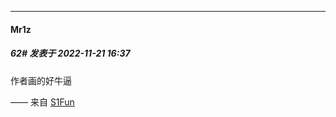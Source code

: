 

*****

####  Mr1z  
##### 62#       发表于 2022-11-21 16:37

作者画的好牛逼

—— 来自 [S1Fun](https://s1fun.koalcat.com)

